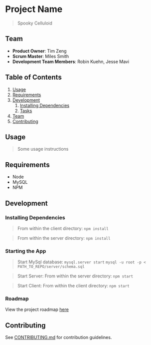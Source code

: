 # Project Name

> Spooky Celluloid

## Team

  - __Product Owner__: Tim Zeng
  - __Scrum Master__: Miles Smith
  - __Development Team Members__: Robin Kuehn, Jesse Mavi

## Table of Contents

1. [Usage](#Usage)
1. [Requirements](#requirements)
1. [Development](#development)
    1. [Installing Dependencies](#installing-dependencies)
    1. [Tasks](#tasks)
1. [Team](#team)
1. [Contributing](#contributing)

## Usage

> Some usage instructions

## Requirements

- Node
- MySQL
- NPM

## Development

### Installing Dependencies

> From within the client directory:
> `npm install`

> From within the server directory:
> `npm install`

### Starting the App

> Start MySql database:
> `mysql.server start`
> `mysql -u root -p < PATH_TO_REPO/server/schema.sql`

> Start Server:
> From within the server directory:
> `npm start`

> Start Client:
> From within the client directory:
> `npm start`

### Roadmap

View the project roadmap [here](https://github.com/spookyCelluloid/spookyCelluloid/issues?q=is%3Aopen+is%3Aissue)


## Contributing

See [CONTRIBUTING.md](CONTRIBUTING.md) for contribution guidelines.
